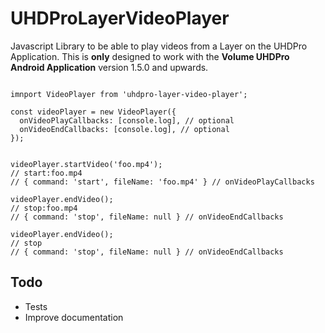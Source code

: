 # UHDProLayerVideoPlayer
Javascript Library to be able to play videos from a Layer on the UHDPro Application. This is **only** designed to work with the **Volume UHDPro Android Application** version 1.5.0 and upwards.


```$javascript

imnport VideoPlayer from 'uhdpro-layer-video-player';

const videoPlayer = new VideoPlayer({
  onVideoPlayCallbacks: [console.log], // optional
  onVideoEndCallbacks: [console.log], // optional
});


videoPlayer.startVideo('foo.mp4');
// start:foo.mp4
// { command: 'start', fileName: 'foo.mp4' } // onVideoPlayCallbacks

videoPlayer.endVideo();
// stop:foo.mp4
// { command: 'stop', fileName: null } // onVideoEndCallbacks

videoPlayer.endVideo();
// stop
// { command: 'stop', fileName: null } // onVideoEndCallbacks

```

## Todo

- Tests
- Improve documentation
